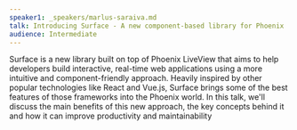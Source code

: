 ```yaml
---
speaker1: _speakers/marlus-saraiva.md
talk: Introducing Surface - A new component-based library for Phoenix
audience: Intermediate
---
```

<p>Surface is a new library built on top of Phoenix LiveView that aims to help developers build interactive, real-time web applications using a more intuitive and component-friendly approach. Heavily inspired by other popular technologies like React and Vue.js, Surface brings some of the best features of those frameworks into the Phoenix world. In this talk, we'll discuss the main benefits of this new approach, the key concepts behind it and how it can improve productivity and maintainability</p>
